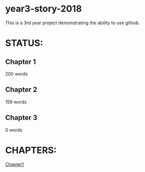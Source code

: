 year3-story-2018
================

This is a 3rd year project demonstrating the ability to use github. 


STATUS:
=======

Chapter 1
---------
200 words

Chapter 2
---------
159 words

Chapter 3
---------
0 words

CHAPTERS:
========
[Chapter1](https://github.com/aDzierzak/year3-story-2018/gh-pages/chapter1.html)